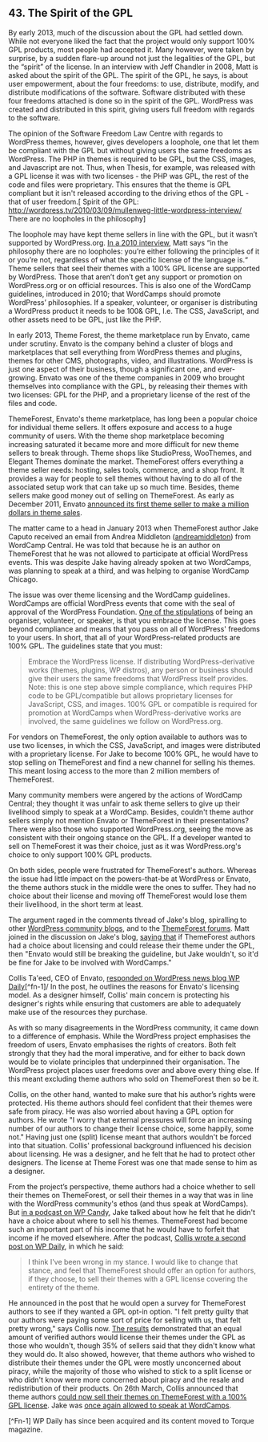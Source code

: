 ## 43. The Spirit of the GPL

By early 2013, much of the discussion about the GPL had settled down. While not everyone liked the fact that the project would only support 100% GPL products, most people had accepted it. Many however, were taken by surprise, by a sudden flare-up around not just the legalities of the GPL, but the “spirit” of the license. In an interview with Jeff Chandler in 2008, Matt is asked about the spirit of the GPL. The spirit of the GPL, he says, is about user empowerment, about the four freedoms: to use, distribute, modify, and distribute modifications of the software. Software  distributed with these four freedoms attached is done so in the spirit of the GPL. WordPress was created and distributed in this spirit, giving users full freedom with regards to the software. 

The opinion of the Software Freedom Law Centre with regards to WordPress themes, however, gives developers a loophole, one that let them be compliant with the GPL but without giving users the same freedoms as WordPress. The PHP in themes is required to be GPL, but the CSS, images, and Javascript are not. Thus, when Thesis, for example, was released with a GPL license it was with two licenses - the PHP was GPL, the rest of the code and files were proprietary. This ensures that the theme is GPL compliant but it isn't released according to the driving ethos of the GPL - that of user freedom.[ Spirit of the GPL: http://wordpress.tv/2010/03/09/mullenweg-little-wordpress-interview/ There are no loopholes in the philosophy]

The loophole may have kept theme sellers in line with the GPL, but it wasn’t supported by WordPress.org. [In a 2010 interview](http://wordpress.tv/2010/03/09/mullenweg-little-wordpress-interview/), Matt says “in the philosophy there are no loopholes: you’re either following the principles of it or you’re not, regardless of what the specific license of the language is.“ Theme sellers that seel their themes with a 100% GPL license are supported by WordPress. Those that aren’t don’t get any support or promotion on WordPress.org or on official resources. This is also one of the WordCamp guidelines, introduced in 2010; that WordCamps should promote WordPress’ philosophies. If a speaker, volunteer, or organiser is distributing a WordPress product it needs to be 100& GPL, I.e. The CSS, JavaScript, and other assets need to be GPL, just like the PHP.

In early 2013, Theme Forest, the theme marketplace run by Envato, came under scrutiny. Envato is the company behind a cluster of blogs and marketplaces that sell everything from WordPress themes and plugins, themes for other CMS, photographs, video, and illustrations. WordPress is just one aspect of their business, though a significant one, and ever-growing. Envato was one of the theme companies in 2009 who brought themselves into compliance with the GPL, by releasing their themes with two licenses: GPL for the PHP, and a proprietary license of the rest of the files and code.

ThemeForest, Envato's theme marketplace, has long been a popular choice for individual theme sellers. It offers exposure and access to a huge community of users. With the theme shop marketplace becoming increasing saturated it became more and more difficult for new theme sellers to break through. Theme shops like StudioPress, WooThemes, and Elegant Themes dominate the market. ThemeForest offers everything a theme seller needs: hosting, sales tools, commerce, and a shop front. It provides a way for people to sell themes without having to do all of the associated setup work that can take up so much time. Besides, theme sellers make good money out of selling on ThemeForest. As early as December 2011, Envato [announced its first theme seller to make a million dollars in theme sales](http://notes.envato.com/milestones/kriesi-first-to-1000000-on-the-marketplaces/).

The matter came to a head in January 2013 when ThemeForest author Jake Caputo received an email from Andrea Middleton ([andreamiddleton](https://profiles.wordpress.org/andreamiddleton/)) from WordCamp Central. He was told that because he is an author on ThemeForest that he was not allowed to participate at official WordPress events. This was despite Jake having already spoken at two WordCamps, was planning to speak at a third, and was helping to organise WordCamp Chicago.

The issue was over theme licensing and the WordCamp guidelines. WordCamps are official WordPress events that come with the seal of approval of the WordPress Foundation. [One of the stipulations](http://plan.wordcamp.org/become-an-organizer/representing-wordpress/) of being an organiser, volunteer, or speaker, is that you embrace the license. This goes beyond compliance and means that you pass on all of WordPress' freedoms to your users. In short, that all of your WordPress-related products are 100% GPL. The guidelines state that you must:

> Embrace the WordPress license. If distributing WordPress-derivative works (themes, plugins, WP distros), any person or business should give their users the same freedoms that WordPress itself provides. Note: this is one step above simple compliance, which requires PHP code to be GPL/compatible but allows proprietary licenses for JavaScript, CSS, and images. 100% GPL or compatible is required for promotion at WordCamps when WordPress-derivative works are involved, the same guidelines we follow on WordPress.org.

For vendors on ThemeForest, the only option available to authors was to use two licenses, in which the CSS, JavaScript, and images were distributed with a proprietary license. For Jake to become 100% GPL, he would have to stop selling on ThemeForest and find a new channel for selling his themes. This meant losing access to the more than 2 million members of ThemeForest.

Many community members were angered by the actions of WordCamp Central; they thought it was unfair to ask theme sellers to give up their livelihood simply to speak at a WordCamp. Besides, couldn't theme author sellers simply not mention Envato or ThemeForest in their presentations? There were also those who supported WordPress.org, seeing the move as consistent with their ongoing stance on the GPL. If a developer wanted to sell on ThemeForest it was their choice, just as it was WordPress.org's choice to only support 100% GPL products.

On both sides, people were frustrated for ThemeForest's authors. Whereas the issue had little impact on the powers-that-be at WordPress or Envato, the theme authors stuck in the middle were the ones to suffer. They had no choice about their license and moving off ThemeForest would lose them their livelihood, in the short term at least.

The argument raged in the comments thread of Jake's blog, spiralling to other [WordPress community blogs](http://www.poststat.us/what-now-for-commercial-theme-authors/), and to the [ThemeForest forums](http://themeforest.net/forums/thread/wordpressorg-bans-themeforest-members-from-participating-in-official-wordcamp-gatherings/85648?page=2). Matt joined in the discussion on Jake's blog, [saying that](http://www.designcrumbs.com/automatically-blackballed#comment-430) if ThemeForest authors had a choice about licensing and could release their theme under the GPL, then "Envato would still be breaking the guideline, but Jake wouldn't, so it'd be fine for Jake to be involved with WordCamps."

Collis Ta'eed, CEO of Envato, [responded on WordPress news blog WP Daily](http://torquemag.io/themeforest-wordcamps/)[^fn-1]/ In the post, he outlines the reasons for Envato's licensing model. As a designer himself, Collis' main concern is protecting his designer's rights while ensuring that customers are able to adequately make use of the resources they purchase.

As with so many disagreements in the WordPress community, it came down to a difference of emphasis. While the WordPress project emphasises the freedom of users, Envato emphasises the rights of creators. Both felt strongly that they had the moral imperative, and for either to back down would be to violate principles that underpinned their organisation. The WordPress project places user freedoms over and above every thing else. If this meant excluding theme authors who sold on ThemeForest then so be it. 

Collis, on the other hand, wanted to make sure that his author’s rights were protected. His theme authors should feel confident that their themes were safe from piracy. He was also worried about having a GPL option for authors. He wrote "I worry that external pressures will force an increasing number of our authors to change their license choice, some happily, some not." Having just one (split) license meant that authors wouldn't be forced into that situation. Collis' professional background influenced his decision about licensing. He was a designer, and he felt that he had to protect other designers. The license at Theme Forest was one that made sense to him as a designer. 

From the project’s perspective, theme authors had a choice whether to sell their themes on ThemeForest, or sell their themes in a way that was in line with the WordPress community's ethos (and thus speak at WordCamps). But [in a podcast on WP Candy](http://wpcandy.com/podcasts/035-with-special-guest-jake-caputo/), Jake talked about how he felt that he didn't have a choice about where to sell his themes. ThemeForest had become such an important part of his income that he would have to forfeit that income if he moved elsewhere. After the podcast, [Collis wrote a second post on WP Daily](http://torquemag.io/theme-clarity/), in which he said:

> I think I've been wrong in my stance. I would like to change that stance, and feel that ThemeForest should offer an option for authors, if they choose, to sell their themes with a GPL license covering the entirety of the theme. 

He announced in the post that he would open a survey for ThemeForest authors to see if they wanted a GPL opt-in option. "I felt pretty guilty that our authors were paying some sort of price for selling with us, that felt pretty wrong," says Collis now. [The results](http://notes.envato.com/news/survey-results-about-gpl-opt-in-choice/) demonstrated that an equal amount of verified authors would license their themes under the GPL as those who wouldn't, though 35% of sellers said that they didn't know what they would do. It also showed, however, that theme authors who wished to distribute their themes under the GPL were mostly unconcerned about piracy, while the majority of those who wished to stick to a split license or who didn't know were more concerned about piracy and the resale and redistribution of their products. On 26th March, Collis announced that theme authors [could now sell their themes on ThemeForest with a 100% GPL license](http://notes.envato.com/general/100-gpl-option-now-available-plus-woothemes-arrives/). Jake was [once again allowed to speak at WordCamps](http://www.designcrumbs.com/un-blackballed). 



[^Fn-1] WP Daily has since been acquired and its content moved to Torque magazine.


